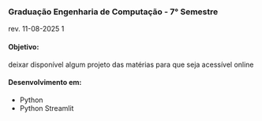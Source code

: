 ### Graduação Engenharia de Computação - 7° Semestre 
rev. 11-08-2025 1

#### Objetivo:
deixar disponível algum projeto das matérias para que seja acessível online 

#### Desenvolvimento em:
- Python
- Python Streamlit 
